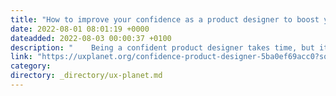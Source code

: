 ```yaml
---
title: "How to improve your confidence as a product designer to boost your career"
date: 2022-08-01 08:01:19 +0000
dateadded: 2022-08-03 00:00:37 +0100
description: "    Being a confident product designer takes time, but it is possible  Continue reading on UX Planet »  "
link: "https://uxplanet.org/confidence-product-designer-5ba0ef69acc0?source=rss----819cc2aaeee0---4"
category:
directory: _directory/ux-planet.md
---
```

